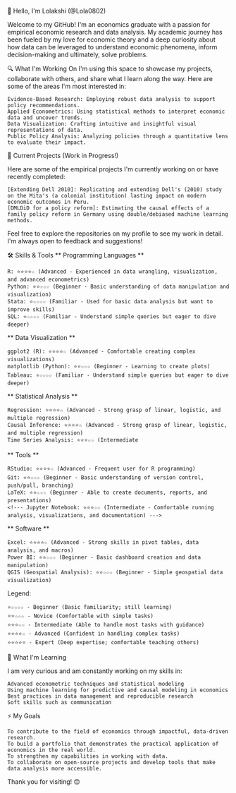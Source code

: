 <!---
Lola0802/Lola0802 is a ✨ special ✨ repository because its `README.md` (this file) appears on your GitHub profile.
You can click the Preview link to take a look at your changes.
--->

👋 Hello, I'm Lolakshi (@Lola0802) 

Welcome to my GitHub! I'm an economics graduate with a passion for empirical economic research and data analysis. <!---, with a strong desire to work in evidence-based policy making using evidence to drive effective policy making.---> My academic journey has been fueled by my love for economic theory and a deep curiosity about how data can be leveraged to understand economic phenomena, inform decision-making and ultimately, solve problems.

🔍 What I'm Working On
I'm using this space to showcase my projects, collaborate with others, and share what I learn along the way. Here are some of the areas I'm most interested in:

    Evidence-Based Research: Employing robust data analysis to support policy recommendations.
    Applied Econometrics: Using statistical methods to interpret economic data and uncover trends.
    Data Visualization: Crafting intuitive and insightful visual representations of data.
    Public Policy Analysis: Analyzing policies through a quantitative lens to evaluate their impact.

👀 Current Projects (Work in Progress!)

Here are some of the empirical projects I'm currently working on or have recently completed:

    [Extending Dell 2010]: Replicating and extending Dell's (2010) study on the Mita's (a colonial institution) lasting impact on modern economic outcomes in Peru.
    [DMLDiD for a policy reform]: Estimating the causal effects of a family policy reform in Germany using double/debiased machine learning methods.
<!--  [Project Name 1]: A study on [Brief description of the project's objective or data source].
[Project Name 2]: Analysis of [Dataset/Policy] to investigate [Key Research Question].
[Project Name 3]: Visualization of [Economic Trend/Data] over time using [Tool/Software]. -->

Feel free to explore the repositories on my profile to see my work in detail. I'm always open to feedback and suggestions!

🛠️ Skills & Tools
** Programming Languages **

    R: ⭐⭐⭐⭐☆ (Advanced - Experienced in data wrangling, visualization, and advanced econometrics)
    Python: ⭐⭐☆☆☆ (Beginner - Basic understanding of data manipulation and visualization)
    Stata: ⭐☆☆☆☆ (Familiar - Used for basic data analysis but want to improve skills)
    SQL: ⭐☆☆☆☆ (Familiar - Understand simple queries but eager to dive deeper)

** Data Visualization **

    ggplot2 (R): ⭐⭐⭐⭐☆ (Advanced - Comfortable creating complex visualizations)
    matplotlib (Python): ⭐⭐☆☆☆ (Beginner - Learning to create plots)
    Tableau: ⭐☆☆☆☆ (Familiar - Understand simple queries but eager to dive deeper)

** Statistical Analysis **

    Regression: ⭐⭐⭐⭐☆ (Advanced - Strong grasp of linear, logistic, and multiple regression)
    Causal Inference: ⭐⭐⭐⭐☆ (Advanced - Strong grasp of linear, logistic, and multiple regression)
    Time Series Analysis: ⭐⭐⭐☆☆ (Intermediate 

** Tools **

    RStudio: ⭐⭐⭐⭐☆ (Advanced - Frequent user for R programming)
    Git: ⭐⭐☆☆☆ (Beginner - Basic understanding of version control, push/pull, branching)
    LaTeX: ⭐⭐☆☆☆ (Beginner - Able to create documents, reports, and presentations)
    <!--- Jupyter Notebook: ⭐⭐⭐☆☆ (Intermediate - Comfortable running analysis, visualizations, and documentation) --->


** Software **

    Excel: ⭐⭐⭐⭐☆ (Advanced - Strong skills in pivot tables, data analysis, and macros)
    Power BI: ⭐⭐☆☆☆ (Beginner - Basic dashboard creation and data manipulation)
    QGIS (Geospatial Analysis): ⭐⭐☆☆☆ (Beginner - Simple geospatial data visualization)

Legend:

    ⭐☆☆☆☆ - Beginner (Basic familiarity; still learning)
    ⭐⭐☆☆☆ - Novice (Comfortable with simple tasks)
    ⭐⭐⭐☆☆ - Intermediate (Able to handle most tasks with guidance)
    ⭐⭐⭐⭐☆ - Advanced (Confident in handling complex tasks)
    ⭐⭐⭐⭐⭐ - Expert (Deep expertise; comfortable teaching others)

🌱 What I'm Learning

I am very curious and am constantly working on my skills in: 

    Advanced econometric techniques and statistical modeling
    Using machine learning for predictive and causal modeling in economics
    Best practices in data management and reproducible research
    Soft skills such as communication

<!--- 💞️ Let's Connect!

I'm eager to collaborate with like-minded individuals, whether it's for research projects, open-source contributions, or just to discuss interesting topics in economics and data science. Feel free to reach out if you're interested in working together or if you have a dataset or research idea in mind!

    LinkedIn: [Your LinkedIn Profile]
    Twitter: [Your Twitter Handle, if applicable]
    Email: [Your Email Address] - ⚡ Fun fact: ...--->

⚡ My Goals

    To contribute to the field of economics through impactful, data-driven research.
    To build a portfolio that demonstrates the practical application of economics in the real world.
    To strengthen my capabilities in working with data. 
    To collaborate on open-source projects and develop tools that make data analysis more accessible.

Thank you for visiting! 😊
